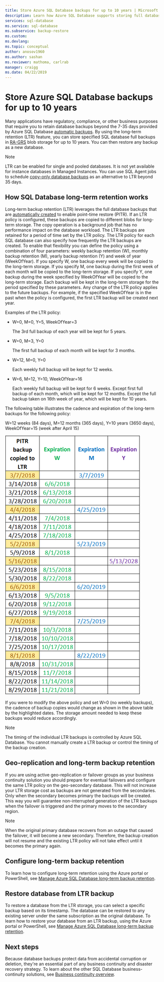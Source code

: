 ```yaml
---
title: Store Azure SQL Database backups for up to 10 years | Microsoft Docs
description: Learn how Azure SQL Database supports storing full database backups for up to 10 years.
services: sql-database
ms.service: sql-database
ms.subservice: backup-restore
ms.custom: 
ms.devlang: 
ms.topic: conceptual
author: anosov1960
ms.author: sashan
ms.reviewer: mathoma, carlrab
manager: craigg
ms.date: 04/22/2019
---
```

# Store Azure SQL Database backups for up to 10 years

Many applications have regulatory, compliance, or other business purposes that require you to retain database backups beyond the 7-35 days provided by Azure SQL Database [automatic backups](sql-database-automated-backups.md). By using the long-term retention (LTR) feature, you can store specified SQL database full backups in [RA-GRS](../storage/common/storage-redundancy-grs.md#read-access-geo-redundant-storage) blob storage for up to 10 years. You can then restore any backup as a new database.

> [!NOTE]
> LTR can be enabled for single and pooled databases. It is not yet available for instance databases in Managed Instances. You can use SQL Agent jobs to schedule [copy-only database backups](https://docs.microsoft.com/sql/relational-databases/backup-restore/copy-only-backups-sql-server) as an alternative to LTR beyond 35 days.
> 

## How SQL Database long-term retention works

Long-term backup retention (LTR) leverages the full database backups that are [automatically created](sql-database-automated-backups.md) to enable point-time restore (PITR). If an LTR policy is configured, these backups are copied to different blobs for long-term storage. The copy operation is a background job that has no performance impact on the database workload. The LTR backups are retained for a period of time set by the LTR policy. The LTR policy for each SQL database can also specify how frequently the LTR backups are created. To enable that flexibility you can define the policy using a combination of four parameters: weekly backup retention (W), monthly backup retention (M), yearly backup retention (Y) and week of year (WeekOfYear). If you specify W, one backup every week will be copied to the long-term storage. If you specify M, one backup during the first week of each month will be copied to the long-term storage. If you specify Y, one backup during the week specified by WeekOfYear will be copied to the long-term storage. Each backup will be kept in the long-term storage for the period specified by these parameters. Any change of the LTR policy applies to the future backups. For example, if the specified WeekOfYear is in the past when the policy is configured, the first LTR backup will be created next year. 

Examples of the LTR policy:

-  W=0, M=0, Y=5, WeekOfYear=3

   The 3rd full backup of each year will be kept for 5 years.
   
- W=0, M=3, Y=0

   The first full backup of each month will be kept for 3 months.

- W=12, M=0, Y=0

   Each weekly full backup will be kept for 12 weeks.

- W=6, M=12, Y=10, WeekOfYear=16

   Each weekly full backup will be kept for 6 weeks. Except first full backup of each month, which will be kept for 12 months. Except the full backup taken on 16th week of year, which will be kept for 10 years. 

The following table illustrates the cadence and expiration of the long-term backups for the following policy:

W=12 weeks (84 days), M=12 months (365 days), Y=10 years (3650 days), WeekOfYear=15 (week after April 15)

   ![ltr example](./media/sql-database-long-term-retention/ltr-example.png)



If you were to modify the above policy and set W=0 (no weekly backups), the cadence of backup copies would change as shown in the above table by the highlighted dates. The storage amount needed to keep these backups would reduce accordingly. 

> [!NOTE]
> The timing of the individual LTR backups is controlled by Azure SQL Database. You cannot manually create a LTR backup or control the timing of the backup creation.
> 

## Geo-replication and long-term backup retention

If you are using active geo-replication or failover groups as your business continuity solution you should prepare for eventual failovers and configure the same LTR policy on the geo-secondary database. This will not increase your LTR storage cost as backups are not generated from the secondaries. Only when the secondary becomes primary the backups will be created. This way you will guarantee non-interrupted generation of the LTR backups when the failover is triggered and the primary moves to the secondary region. 

> [!NOTE]
> When the original primary database recovers from an outage that caused the failover, it will become a new secondary. Therefore, the backup creation will not resume and the existing LTR policy will not take effect until it becomes the primary again. 

## Configure long-term backup retention

To learn how to configure long-term retention using the Azure portal or PowerShell, see [Manage Azure SQL Database long-term backup retention](sql-database-long-term-backup-retention-configure.md).

## Restore database from LTR backup

To restore a database from the LTR storage, you can select a specific backup based on its timestamp. The database can be restored to any existing server under the same subscription as the original database. To learn how to restore your database from an LTR backup, using the Azure portal or PowerShell, see [Manage Azure SQL Database long-term backup retention](sql-database-long-term-backup-retention-configure.md).

## Next steps

Because database backups protect data from accidental corruption or deletion, they're an essential part of any business continuity and disaster recovery strategy. To learn about the other SQL Database business-continuity solutions, see [Business continuity overview](sql-database-business-continuity.md).

